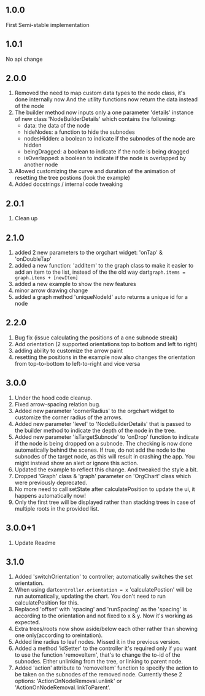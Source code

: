 ## 1.0.0

First Semi-stable implementation


## 1.0.1

No api change


## 2.0.0

1) Removed the need to map custom data types to the node class, it's done internally now
And the utility functions now return the data instead of the node
2) The builder method now inputs only a one parameter 'details' instance of new class 'NodeBuilderDetails' which contains the following:
    - data: the data of the node
    - hideNodes: a function to hide the subnodes
    - nodesHidden: a boolean to indicate if the subnodes of the node are hidden
    - beingDragged: a boolean to indicate if the node is being dragged
    - isOverlapped: a boolean to indicate if the node is overlapped by another node
3) Allowed customizing the curve and duration of the animation of resetting the tree postions (look the example)
4) Added docstrings / internal code tweaking


## 2.0.1

1) Clean up


## 2.1.0

1) added 2 new parameters to the orgchart widget: 'onTap' & 'onDoubleTap'
2) added a new function: 'addItem' to the graph class to make it easier to add an item to the list, instead of the the old way dart`graph.items = graph.items + [newItem]`
3) added a new example to show the new features
4) minor arrow drawing change
5) added a graph method 'uniqueNodeId' auto returns a unique id for a node


## 2.2.0

1) Bug fix (issue calculating the positions of a one subnode streak)
2) Add orientation (2 supported orientations top to bottom and left to right)
3) adding ability to customize the arrow paint
4) resetting the positions in the example now also changes the orientation from top-to-bottom to left-to-right and vice versa

## 3.0.0
1) Under the hood code cleanup.
2) Fixed arrow-spacing relation bug.
3) Added new parameter 'cornerRadius' to the orgchart widget to customize the corner radius of the arrows.
4) Added new parameter 'level' to 'NodeBuilderDetails' that is passed to the builder method to indicate the depth of the node in the tree.
5) Added new parameter 'isTargetSubnode' to 'onDrop' function to indicate if the node is being dropped on a subnode. The checking is now done automatically behind the scenes. If true, do not add the node to the subnodes of the target node, as this will result in crashing the app. You might instead show an alert or ignore this action.
6) Updated the example to reflect this change. And tweaked the style a bit.
7) Dropped 'Graph' class & 'graph' parameter on 'OrgChart' class which were previously deprecated.
8) No more need to call setState after calculatePosition to update the ui, it happens automatically now!
9) Only the first tree will be displayed rather than stacking trees in case of multiple roots in the provided list.

## 3.0.0+1
1) Update Readme

## 3.1.0
1) Added 'switchOrientation' to controller; automatically switches the set orientation.
2) When using dart```controller.orientation = x``` 'calculatePostion' will be run automatically, updating the chart. You don't need to run calculatePosition for this.
3) Replaced 'offset' with 'spacing' and 'runSpacing' as the 'spacing' is according to the orientation and not fixed to x & y. Now it's working as expected.
4) Extra trees/roots now show aside/below each other rather than showing one only(according to oreintation).
5) Added line radius to leaf nodes. Missed it in the previous version.
5) Added a method 'idSetter' to the controller it's required only if you want to use the function 'removeItem', that's to change the to-id of the subnodes. Either unlinking from the tree, or linking to parent node.
6) Added 'action' attribute to 'removeItem' function to specify the action to be taken on the subnodes of the removed node.
Currently these 2 options: 'ActionOnNodeRemoval.unlink' or 'ActionOnNodeRemoval.linkToParent'.